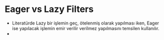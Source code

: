 # Eager vs Lazy Filters

- Literatürde Lazy bir işlemin geç, ötelenmiş olarak yapılması iken, Eager ise yapılacak işlemin emir verilir verilmez yapılmasını temsilen kullanılır.
-

